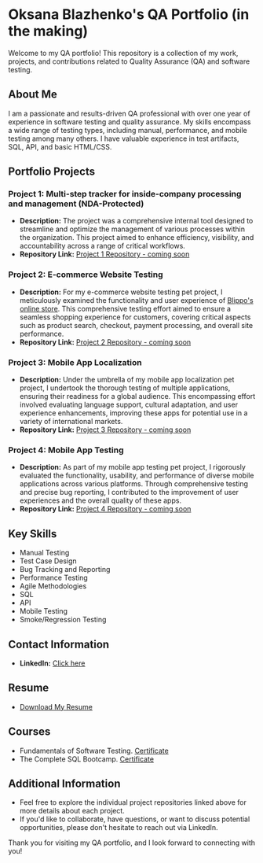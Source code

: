 # Oksana Blazhenko's QA Portfolio (in the making)

Welcome to my QA portfolio! This repository is a collection of my work, projects, and contributions related to Quality Assurance (QA) and software testing.

## About Me
I am a passionate and results-driven QA professional with over one year of experience in software testing and quality assurance. My skills encompass a wide range of testing types, including manual, performance, and mobile testing among many others. I have valuable experience in test artifacts, SQL, API, and basic HTML/CSS.

## Portfolio Projects

### Project 1: Multi-step tracker for inside-company processing and management (NDA-Protected)
- **Description:** The project was a comprehensive internal tool designed to streamline and optimize the management of various processes within the organization. This project aimed to enhance efficiency, visibility, and accountability across a range of critical workflows.
- **Repository Link:** [Project 1 Repository - coming soon](link-to-repo)

### Project 2: E-commerce Website Testing
- **Description:** For my e-commerce website testing pet project, I meticulously examined the functionality and user experience of [Blippo's online store](https://www.blippo.com/). This comprehensive testing effort aimed to ensure a seamless shopping experience for customers, covering critical aspects such as product search, checkout, payment processing, and overall site performance.
- **Repository Link:** [Project 2 Repository - coming soon](link-to-repo)

### Project 3: Mobile App Localization 
- **Description:** Under the umbrella of my mobile app localization pet project, I undertook the thorough testing of multiple applications, ensuring their readiness for a global audience. This encompassing effort involved evaluating language support, cultural adaptation, and user experience enhancements, improving these apps for potential use in a variety of international markets.
- **Repository Link:** [Project 3 Repository - coming soon](link-to-repo)

### Project 4: Mobile App Testing
- **Description:** As part of my mobile app testing pet project, I rigorously evaluated the functionality, usability, and performance of diverse mobile applications across various platforms. Through comprehensive testing and precise bug reporting, I contributed to the improvement of user experiences and the overall quality of these apps.
- **Repository Link:** [Project 4 Repository - coming soon](link-to-repo)

## Key Skills
- Manual Testing
- Test Case Design
- Bug Tracking and Reporting
- Performance Testing
- Agile Methodologies
- SQL
- API
- Mobile Testing
- Smoke/Regression Testing

## Contact Information
- **LinkedIn:** [Click here](https://www.linkedin.com/in/oksana-blazhenko-674268246/)

## Resume
- [Download My Resume](https://drive.google.com/file/d/1KJo_5xbIpFbjSOmA7MFkIOespSjta_X8/view?usp=drive_link)

## Courses 
- Fundamentals of Software Testing. [Certificate](https://clients.qatestlab.com/api/trainings/public_certificate_259786_32491.pdf)
- The Complete SQL Bootcamp. [Certificate](https://www.udemy.com/certificate/UC-d4268609-2f9e-4b02-a517-d15fb75c02ea/) 

## Additional Information
- Feel free to explore the individual project repositories linked above for more details about each project.
- If you'd like to collaborate, have questions, or want to discuss potential opportunities, please don't hesitate to reach out via LinkedIn.

Thank you for visiting my QA portfolio, and I look forward to connecting with you!

